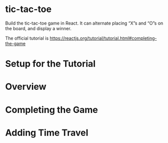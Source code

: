 # tic-tac-toe
Build the tic-tac-toe game in React. It can alternate placing “X”s and “O”s on the board, and display a winner.

The official tutorial is https://reactjs.org/tutorial/tutorial.html#completing-the-game

# Setup for the Tutorial 
# Overview
# Completing the Game
# Adding Time Travel
